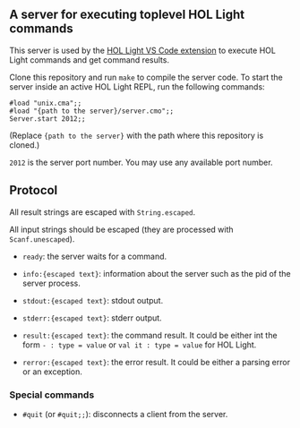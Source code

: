 ## A server for executing toplevel HOL Light commands

This server is used by the [HOL Light VS Code extension](https://github.com/monadius/vscode-hol-light) to execute HOL Light
commands and get command results.

Clone this repository and run `make` to compile the server code. To start the server inside an active HOL Light REPL, run the following commands:
```
#load "unix.cma";;
#load "{path to the server}/server.cmo";;
Server.start 2012;;
```

(Replace `{path to the server}` with the path where this repository is cloned.)

`2012` is the server port number. You may use any available port number.

## Protocol

All result strings are escaped with `String.escaped`.

All input strings should be escaped (they are processed with `Scanf.unescaped`).

- `ready`: the server waits for a command.

- `info:{escaped text}`: information about the server such as the pid of the server process.

- `stdout:{escaped text}`: stdout output.

- `stderr:{escaped text}`: stderr output.

- `result:{escaped text}`: the command result. It could be either int the form `- : type = value` or `val it : type = value` for HOL Light.

- `rerror:{escaped text}`: the error result. It could be either a parsing error or an exception.

### Special commands

- `#quit` (or `#quit;;`): disconnects a client from the server.


